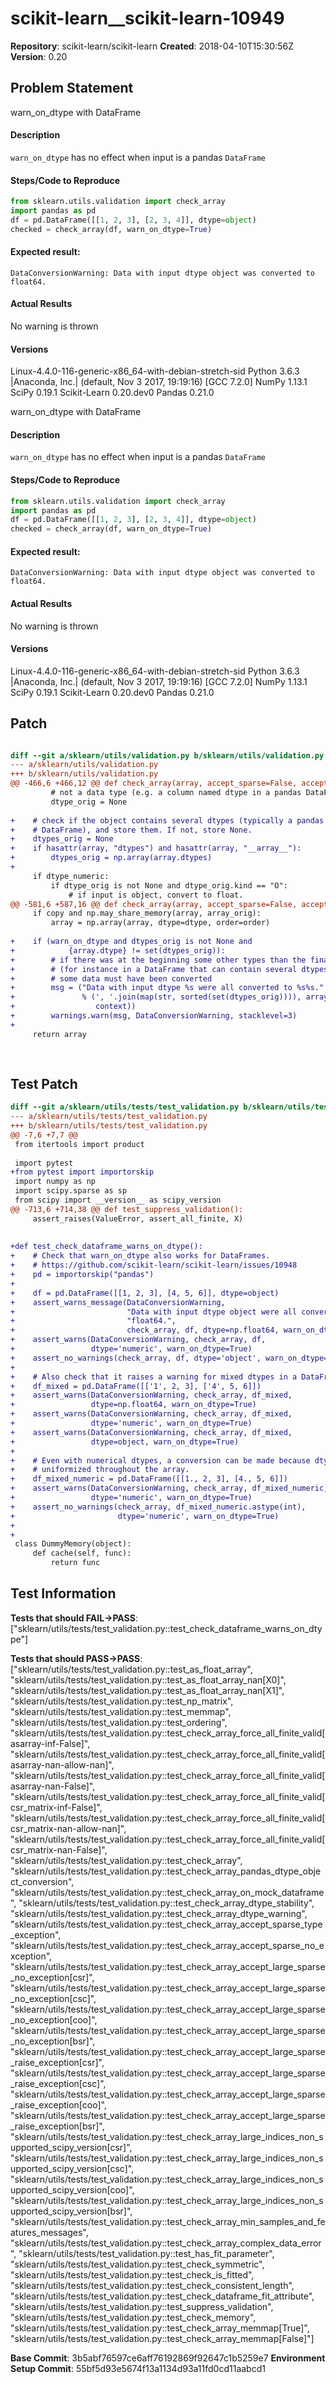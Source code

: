 # scikit-learn__scikit-learn-10949

**Repository**: scikit-learn/scikit-learn
**Created**: 2018-04-10T15:30:56Z
**Version**: 0.20

## Problem Statement

warn_on_dtype with DataFrame
#### Description

``warn_on_dtype`` has no effect when input is a pandas ``DataFrame``

#### Steps/Code to Reproduce
```python
from sklearn.utils.validation import check_array
import pandas as pd
df = pd.DataFrame([[1, 2, 3], [2, 3, 4]], dtype=object)
checked = check_array(df, warn_on_dtype=True)
```

#### Expected result: 

```python-traceback
DataConversionWarning: Data with input dtype object was converted to float64.
```

#### Actual Results
No warning is thrown

#### Versions
Linux-4.4.0-116-generic-x86_64-with-debian-stretch-sid
Python 3.6.3 |Anaconda, Inc.| (default, Nov  3 2017, 19:19:16) 
[GCC 7.2.0]
NumPy 1.13.1
SciPy 0.19.1
Scikit-Learn 0.20.dev0
Pandas 0.21.0

warn_on_dtype with DataFrame
#### Description

``warn_on_dtype`` has no effect when input is a pandas ``DataFrame``

#### Steps/Code to Reproduce
```python
from sklearn.utils.validation import check_array
import pandas as pd
df = pd.DataFrame([[1, 2, 3], [2, 3, 4]], dtype=object)
checked = check_array(df, warn_on_dtype=True)
```

#### Expected result: 

```python-traceback
DataConversionWarning: Data with input dtype object was converted to float64.
```

#### Actual Results
No warning is thrown

#### Versions
Linux-4.4.0-116-generic-x86_64-with-debian-stretch-sid
Python 3.6.3 |Anaconda, Inc.| (default, Nov  3 2017, 19:19:16) 
[GCC 7.2.0]
NumPy 1.13.1
SciPy 0.19.1
Scikit-Learn 0.20.dev0
Pandas 0.21.0



## Patch

```diff

diff --git a/sklearn/utils/validation.py b/sklearn/utils/validation.py
--- a/sklearn/utils/validation.py
+++ b/sklearn/utils/validation.py
@@ -466,6 +466,12 @@ def check_array(array, accept_sparse=False, accept_large_sparse=True,
         # not a data type (e.g. a column named dtype in a pandas DataFrame)
         dtype_orig = None
 
+    # check if the object contains several dtypes (typically a pandas
+    # DataFrame), and store them. If not, store None.
+    dtypes_orig = None
+    if hasattr(array, "dtypes") and hasattr(array, "__array__"):
+        dtypes_orig = np.array(array.dtypes)
+
     if dtype_numeric:
         if dtype_orig is not None and dtype_orig.kind == "O":
             # if input is object, convert to float.
@@ -581,6 +587,16 @@ def check_array(array, accept_sparse=False, accept_large_sparse=True,
     if copy and np.may_share_memory(array, array_orig):
         array = np.array(array, dtype=dtype, order=order)
 
+    if (warn_on_dtype and dtypes_orig is not None and
+            {array.dtype} != set(dtypes_orig)):
+        # if there was at the beginning some other types than the final one
+        # (for instance in a DataFrame that can contain several dtypes) then
+        # some data must have been converted
+        msg = ("Data with input dtype %s were all converted to %s%s."
+               % (', '.join(map(str, sorted(set(dtypes_orig)))), array.dtype,
+                  context))
+        warnings.warn(msg, DataConversionWarning, stacklevel=3)
+
     return array
 
 


```

## Test Patch

```diff
diff --git a/sklearn/utils/tests/test_validation.py b/sklearn/utils/tests/test_validation.py
--- a/sklearn/utils/tests/test_validation.py
+++ b/sklearn/utils/tests/test_validation.py
@@ -7,6 +7,7 @@
 from itertools import product
 
 import pytest
+from pytest import importorskip
 import numpy as np
 import scipy.sparse as sp
 from scipy import __version__ as scipy_version
@@ -713,6 +714,38 @@ def test_suppress_validation():
     assert_raises(ValueError, assert_all_finite, X)
 
 
+def test_check_dataframe_warns_on_dtype():
+    # Check that warn_on_dtype also works for DataFrames.
+    # https://github.com/scikit-learn/scikit-learn/issues/10948
+    pd = importorskip("pandas")
+
+    df = pd.DataFrame([[1, 2, 3], [4, 5, 6]], dtype=object)
+    assert_warns_message(DataConversionWarning,
+                         "Data with input dtype object were all converted to "
+                         "float64.",
+                         check_array, df, dtype=np.float64, warn_on_dtype=True)
+    assert_warns(DataConversionWarning, check_array, df,
+                 dtype='numeric', warn_on_dtype=True)
+    assert_no_warnings(check_array, df, dtype='object', warn_on_dtype=True)
+
+    # Also check that it raises a warning for mixed dtypes in a DataFrame.
+    df_mixed = pd.DataFrame([['1', 2, 3], ['4', 5, 6]])
+    assert_warns(DataConversionWarning, check_array, df_mixed,
+                 dtype=np.float64, warn_on_dtype=True)
+    assert_warns(DataConversionWarning, check_array, df_mixed,
+                 dtype='numeric', warn_on_dtype=True)
+    assert_warns(DataConversionWarning, check_array, df_mixed,
+                 dtype=object, warn_on_dtype=True)
+
+    # Even with numerical dtypes, a conversion can be made because dtypes are
+    # uniformized throughout the array.
+    df_mixed_numeric = pd.DataFrame([[1., 2, 3], [4., 5, 6]])
+    assert_warns(DataConversionWarning, check_array, df_mixed_numeric,
+                 dtype='numeric', warn_on_dtype=True)
+    assert_no_warnings(check_array, df_mixed_numeric.astype(int),
+                       dtype='numeric', warn_on_dtype=True)
+
+
 class DummyMemory(object):
     def cache(self, func):
         return func

```

## Test Information

**Tests that should FAIL→PASS**: ["sklearn/utils/tests/test_validation.py::test_check_dataframe_warns_on_dtype"]

**Tests that should PASS→PASS**: ["sklearn/utils/tests/test_validation.py::test_as_float_array", "sklearn/utils/tests/test_validation.py::test_as_float_array_nan[X0]", "sklearn/utils/tests/test_validation.py::test_as_float_array_nan[X1]", "sklearn/utils/tests/test_validation.py::test_np_matrix", "sklearn/utils/tests/test_validation.py::test_memmap", "sklearn/utils/tests/test_validation.py::test_ordering", "sklearn/utils/tests/test_validation.py::test_check_array_force_all_finite_valid[asarray-inf-False]", "sklearn/utils/tests/test_validation.py::test_check_array_force_all_finite_valid[asarray-nan-allow-nan]", "sklearn/utils/tests/test_validation.py::test_check_array_force_all_finite_valid[asarray-nan-False]", "sklearn/utils/tests/test_validation.py::test_check_array_force_all_finite_valid[csr_matrix-inf-False]", "sklearn/utils/tests/test_validation.py::test_check_array_force_all_finite_valid[csr_matrix-nan-allow-nan]", "sklearn/utils/tests/test_validation.py::test_check_array_force_all_finite_valid[csr_matrix-nan-False]", "sklearn/utils/tests/test_validation.py::test_check_array", "sklearn/utils/tests/test_validation.py::test_check_array_pandas_dtype_object_conversion", "sklearn/utils/tests/test_validation.py::test_check_array_on_mock_dataframe", "sklearn/utils/tests/test_validation.py::test_check_array_dtype_stability", "sklearn/utils/tests/test_validation.py::test_check_array_dtype_warning", "sklearn/utils/tests/test_validation.py::test_check_array_accept_sparse_type_exception", "sklearn/utils/tests/test_validation.py::test_check_array_accept_sparse_no_exception", "sklearn/utils/tests/test_validation.py::test_check_array_accept_large_sparse_no_exception[csr]", "sklearn/utils/tests/test_validation.py::test_check_array_accept_large_sparse_no_exception[csc]", "sklearn/utils/tests/test_validation.py::test_check_array_accept_large_sparse_no_exception[coo]", "sklearn/utils/tests/test_validation.py::test_check_array_accept_large_sparse_no_exception[bsr]", "sklearn/utils/tests/test_validation.py::test_check_array_accept_large_sparse_raise_exception[csr]", "sklearn/utils/tests/test_validation.py::test_check_array_accept_large_sparse_raise_exception[csc]", "sklearn/utils/tests/test_validation.py::test_check_array_accept_large_sparse_raise_exception[coo]", "sklearn/utils/tests/test_validation.py::test_check_array_accept_large_sparse_raise_exception[bsr]", "sklearn/utils/tests/test_validation.py::test_check_array_large_indices_non_supported_scipy_version[csr]", "sklearn/utils/tests/test_validation.py::test_check_array_large_indices_non_supported_scipy_version[csc]", "sklearn/utils/tests/test_validation.py::test_check_array_large_indices_non_supported_scipy_version[coo]", "sklearn/utils/tests/test_validation.py::test_check_array_large_indices_non_supported_scipy_version[bsr]", "sklearn/utils/tests/test_validation.py::test_check_array_min_samples_and_features_messages", "sklearn/utils/tests/test_validation.py::test_check_array_complex_data_error", "sklearn/utils/tests/test_validation.py::test_has_fit_parameter", "sklearn/utils/tests/test_validation.py::test_check_symmetric", "sklearn/utils/tests/test_validation.py::test_check_is_fitted", "sklearn/utils/tests/test_validation.py::test_check_consistent_length", "sklearn/utils/tests/test_validation.py::test_check_dataframe_fit_attribute", "sklearn/utils/tests/test_validation.py::test_suppress_validation", "sklearn/utils/tests/test_validation.py::test_check_memory", "sklearn/utils/tests/test_validation.py::test_check_array_memmap[True]", "sklearn/utils/tests/test_validation.py::test_check_array_memmap[False]"]

**Base Commit**: 3b5abf76597ce6aff76192869f92647c1b5259e7
**Environment Setup Commit**: 55bf5d93e5674f13a1134d93a11fd0cd11aabcd1
